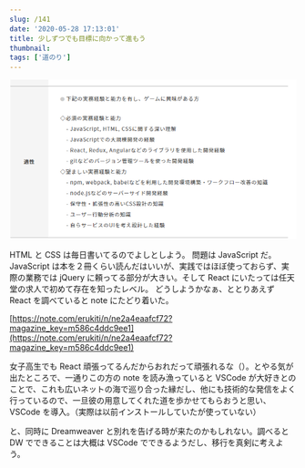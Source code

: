 ```yaml
---
slug: /141
date: '2020-05-28 17:13:01'
title: 少しずつでも目標に向かって進もう
thumbnail:
tags: ['道のり']
---
```

![image](../../../../images/2020/05/image-33.png)

HTML と CSS は毎日書いてるのでよしとしよう。
問題は JavaScript だ。JavaScript は本を２冊くらい読んだはいいが、実践ではほぼ使っておらず、実際の業務では jQuery に頼ってる部分が大きい。そして React にいたっては任天堂の求人で初めて存在を知ったレベル。
どうしようかなぁ、ととりあえず React を調べていると note にたどり着いた。

[https://note.com/erukiti/n/ne2a4eaafcf72?magazine_key=m586c4ddc9ee1](https://note.com/erukiti/n/ne2a4eaafcf72?magazine_key=m586c4ddc9ee1)

女子高生でも React 頑張ってるんだからおれだって頑張れるな（）。とやる気が出たところで、一通りこの方の note を読み漁っていると VSCode が大好きとのことで、これも広いネットの海で巡り合った縁だし、他にも技術的な発信をよく行っているので、一旦彼の用意してくれた道を歩かせてもらおうと思い、VSCode を導入。（実際は以前インストールしていたが使っていない）

と、同時に Dreamweaver と別れを告げる時が来たのかもしれない。調べると DW でできることは大概は VSCode でできるようだし、移行を真剣に考えよう。
